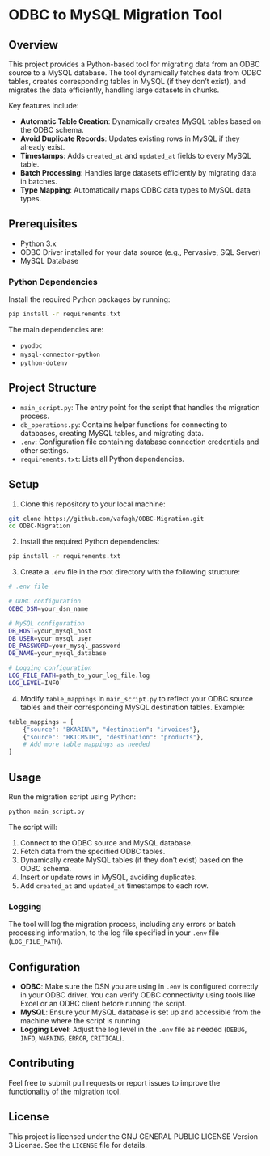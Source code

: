
# ODBC to MySQL Migration Tool

## Overview

This project provides a Python-based tool for migrating data from an ODBC source to a MySQL database. The tool dynamically fetches data from ODBC tables, creates corresponding tables in MySQL (if they don’t exist), and migrates the data efficiently, handling large datasets in chunks.

Key features include:
- **Automatic Table Creation**: Dynamically creates MySQL tables based on the ODBC schema.
- **Avoid Duplicate Records**: Updates existing rows in MySQL if they already exist.
- **Timestamps**: Adds `created_at` and `updated_at` fields to every MySQL table.
- **Batch Processing**: Handles large datasets efficiently by migrating data in batches.
- **Type Mapping**: Automatically maps ODBC data types to MySQL data types.

## Prerequisites

- Python 3.x
- ODBC Driver installed for your data source (e.g., Pervasive, SQL Server)
- MySQL Database

### Python Dependencies

Install the required Python packages by running:

```bash
pip install -r requirements.txt
```

The main dependencies are:
- `pyodbc`
- `mysql-connector-python`
- `python-dotenv`

## Project Structure

- `main_script.py`: The entry point for the script that handles the migration process.
- `db_operations.py`: Contains helper functions for connecting to databases, creating MySQL tables, and migrating data.
- `.env`: Configuration file containing database connection credentials and other settings.
- `requirements.txt`: Lists all Python dependencies.

## Setup

1. Clone this repository to your local machine:

```bash
git clone https://github.com/vafagh/ODBC-Migration.git
cd ODBC-Migration
```

2. Install the required Python dependencies:

```bash
pip install -r requirements.txt
```

3. Create a `.env` file in the root directory with the following structure:

```bash
# .env file

# ODBC configuration
ODBC_DSN=your_dsn_name

# MySQL configuration
DB_HOST=your_mysql_host
DB_USER=your_mysql_user
DB_PASSWORD=your_mysql_password
DB_NAME=your_mysql_database

# Logging configuration
LOG_FILE_PATH=path_to_your_log_file.log
LOG_LEVEL=INFO
```

4. Modify `table_mappings` in `main_script.py` to reflect your ODBC source tables and their corresponding MySQL destination tables. Example:

```python
table_mappings = [
    {"source": "BKARINV", "destination": "invoices"},
    {"source": "BKICMSTR", "destination": "products"},
    # Add more table mappings as needed
]
```

## Usage

Run the migration script using Python:

```bash
python main_script.py
```

The script will:
1. Connect to the ODBC source and MySQL database.
2. Fetch data from the specified ODBC tables.
3. Dynamically create MySQL tables (if they don’t exist) based on the ODBC schema.
4. Insert or update rows in MySQL, avoiding duplicates.
5. Add `created_at` and `updated_at` timestamps to each row.

### Logging

The tool will log the migration process, including any errors or batch processing information, to the log file specified in your `.env` file (`LOG_FILE_PATH`).

## Configuration

- **ODBC**: Make sure the DSN you are using in `.env` is configured correctly in your ODBC driver. You can verify ODBC connectivity using tools like Excel or an ODBC client before running the script.
- **MySQL**: Ensure your MySQL database is set up and accessible from the machine where the script is running.
- **Logging Level**: Adjust the log level in the `.env` file as needed (`DEBUG`, `INFO`, `WARNING`, `ERROR`, `CRITICAL`).

## Contributing

Feel free to submit pull requests or report issues to improve the functionality of the migration tool.

## License

This project is licensed under the GNU GENERAL PUBLIC LICENSE Version 3 License. See the `LICENSE` file for details.
